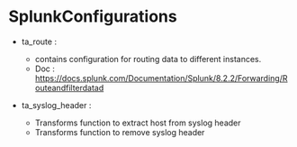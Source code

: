 # SplunkConfigurations

- ta_route : 
  - contains configuration for routing data to different instances. 
  - Doc : https://docs.splunk.com/Documentation/Splunk/8.2.2/Forwarding/Routeandfilterdatad

- ta_syslog_header :
  - Transforms function to extract host from syslog header
  - Transforms function to remove syslog header
 
